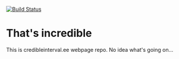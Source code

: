 [![Build Status](https://travis-ci.org/tpall/incredible.svg?branch=master)](https://travis-ci.org/tpall/incredible)

# That's incredible

This is credibleinterval.ee webpage repo. No idea what's going on...
